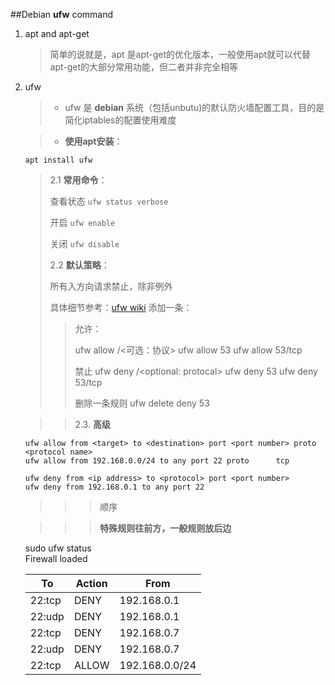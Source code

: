 ##Debian **ufw** command

1. apt and apt-get 
	 
	> 简单的说就是，apt 是apt-get的优化版本，一般使用apt就可以代替apt-get的大部分常用功能，但二者并非完全相等



2.  ufw 

	>	* ufw 是 **debian** 系统（包括unbutu)的默认防火墙配置工具，目的是简化iptables的配置使用难度
	
	>  * __使用apt安装__： 
	
	
		apt install ufw	
	
	> 
	> 2.1 **常用命令**：
	> 
	> 查看状态 `ufw status verbose`
	> 
	> 开启 `ufw enable`
	> 
	> 关闭 `ufw disable`
	> 
	> 2.2 **默认策略**：
	> 
	>  所有入方向请求禁止，除非例外
	>
	> 具体细节参考：[ufw wiki](https://help.ubuntu.com/community/UFW)
	> 添加一条：
	>> 允许：
	>> 
	>> ufw allow <port>/<可选：协议>
	>> ufw allow 53
	>> ufw allow 53/tcp
	>> 
	>> 禁止
	>> ufw deny <port>/<optional: protocal>
	>> ufw deny 53
	>> ufw deny 53/tcp
	>> 
	>> 删除一条规则
	>> ufw delete deny 53
	
	
	>> 2.3. **高级**  
		
		ufw allow from <target> to <destination> port <port number> proto <protocol name>  
		ufw allow from 192.168.0.0/24 to any port 22 proto 		tcp  
			
		ufw deny from <ip address> to <protocol> port <port number>   
		ufw deny from 192.168.0.1 to any port 22

	>>> 顺序  
		
	>>>**特殊规则往前方，一般规则放后边**
	>>>
	
	sudo ufw status  
	Firewall loaded
	
	To           |              Action | From
	-------------|---------------------|------------------
	22:tcp       |              DENY    |192.168.0.1      |
	22:udp       |              DENY   | 192.168.0.1      |
	22:tcp       |              DENY    |192.168.0.7      |
	22:udp       |              DENY    |192.168.0.7      |
	22:tcp       |              ALLOW  | 192.168.0.0/24   |
   
   
   
  		
   
	

 

	
	
	
